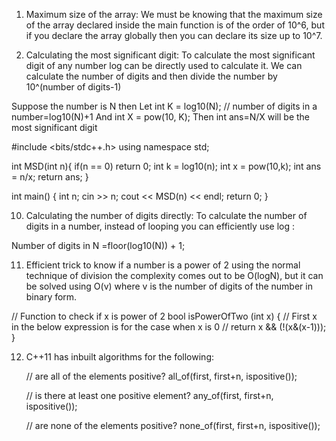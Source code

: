1) Maximum size of the array: We must be knowing that the maximum size of the array declared inside the main function is of the order of 10^6,
but if you declare the array globally then you can declare its size up to 10^7. 

2) Calculating the most significant digit: To calculate the most significant digit of any number log can be directly used to calculate it. We can calculate the number of digits and then divide the number by 10^(number of digits-1)

Suppose the number is N then 
Let int K = log10(N); // number of digits in a number=log10(N)+1
And int X = pow(10, K);
Then int ans=N/X will be the most significant digit

#include <bits/stdc++.h>
using namespace std;
 
int MSD(int n){
      if(n == 0)
        return 0;
      int k = log10(n);
    int x = pow(10,k);
    int ans = n/x;
      return ans;
}
 
int main() {
    int n;
    cin >> n;
    cout << MSD(n) << endl;
    return 0;
}

10) Calculating the number of digits directly: To calculate the number of digits in a number, instead of looping you can efficiently use log :

Number of digits in N =floor(log10(N)) + 1;  

11) Efficient trick to know if a number is a power of 2 using the normal technique of division the complexity comes out to be O(logN), but it can be solved using O(v) where v is the number of digits of the number in binary form. 

// Function to check if x is power of 2
bool isPowerOfTwo (int x)
{
  // First x in the below expression is
     for the case when x is 0 //
  return x && (!(x&(x-1)));
}

12) C++11 has inbuilt algorithms for the following:

       // are all of the elements positive?
       all_of(first, first+n, ispositive()); 

      // is there at least one positive element?
      any_of(first, first+n, ispositive());

      // are none of the elements positive?
      none_of(first, first+n, ispositive()); 
